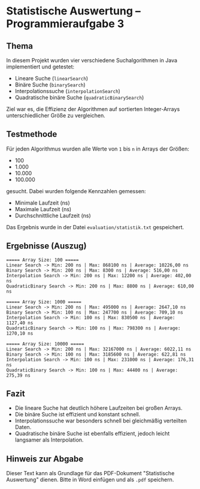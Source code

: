 # Statistische Auswertung – Programmieraufgabe 3

## Thema
In diesem Projekt wurden vier verschiedene Suchalgorithmen in Java implementiert und getestet:

- Lineare Suche (`linearSearch`)
- Binäre Suche (`binarySearch`)
- Interpolationssuche (`interpolationSearch`)
- Quadratische binäre Suche (`quadraticBinarySearch`)

Ziel war es, die Effizienz der Algorithmen auf sortierten Integer-Arrays unterschiedlicher Größe zu vergleichen.

## Testmethode
Für jeden Algorithmus wurden alle Werte von `1` bis `n` in Arrays der Größen:
- 100
- 1.000
- 10.000
- 100.000

gesucht. Dabei wurden folgende Kennzahlen gemessen:
- Minimale Laufzeit (ns)
- Maximale Laufzeit (ns)
- Durchschnittliche Laufzeit (ns)

Das Ergebnis wurde in der Datei `evaluation/statistik.txt` gespeichert.

## Ergebnisse (Auszug)

```
===== Array Size: 100 =====
Linear Search -> Min: 200 ns | Max: 868100 ns | Average: 10226,00 ns
Binary Search -> Min: 200 ns | Max: 8300 ns | Average: 516,00 ns
Interpolation Search -> Min: 200 ns | Max: 12200 ns | Average: 402,00 ns
QuadraticBinary Search -> Min: 200 ns | Max: 8800 ns | Average: 610,00 ns

===== Array Size: 1000 =====
Linear Search -> Min: 200 ns | Max: 495000 ns | Average: 2647,10 ns
Binary Search -> Min: 100 ns | Max: 247700 ns | Average: 709,10 ns
Interpolation Search -> Min: 100 ns | Max: 830500 ns | Average: 1127,40 ns
QuadraticBinary Search -> Min: 100 ns | Max: 798300 ns | Average: 1270,10 ns

===== Array Size: 10000 =====
Linear Search -> Min: 200 ns | Max: 32167000 ns | Average: 6022,11 ns
Binary Search -> Min: 100 ns | Max: 3185600 ns | Average: 622,81 ns
Interpolation Search -> Min: 100 ns | Max: 231000 ns | Average: 176,31 ns
QuadraticBinary Search -> Min: 100 ns | Max: 44400 ns | Average: 275,39 ns
```

## Fazit
- Die lineare Suche hat deutlich höhere Laufzeiten bei großen Arrays.
- Die binäre Suche ist effizient und konstant schnell.
- Interpolationssuche war besonders schnell bei gleichmäßig verteilten Daten.
- Quadratische binäre Suche ist ebenfalls effizient, jedoch leicht langsamer als Interpolation.

## Hinweis zur Abgabe
Dieser Text kann als Grundlage für das PDF-Dokument "Statistische Auswertung" dienen. Bitte in Word einfügen und als `.pdf` speichern.
